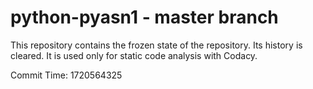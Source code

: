 # python-pyasn1 - master branch

This repository contains the frozen state of the repository.
Its history is cleared. It is used only for static code
analysis with Codacy.

Commit Time: 1720564325